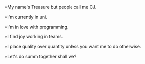 ৹ My name's Treasure but people call me CJ.


৹ I'm currently in uni.


৹ I'm in love with programming.


৹ I find joy working in teams.


৹ I place quality over quantity unless you want me to do otherwise.


৹ Let's do summ together shall we?
